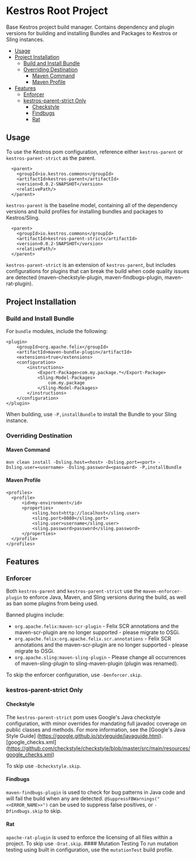 # Kestros Root Project
Base Kestros project build manager. Contains dependency and plugin versions for building and installing Bundles and Packages to Kestros or Sling instances.

  * [Usage](#usage)
  * [Project Installation](#project-installation)
    + [Build and Install Bundle](#build-and-install-bundle)
    + [Overriding Destination](#overriding-destination)
      - [Maven Command](#maven-command)
      - [Maven Profile](#maven-profile)
  * [Features](#features)
    + [Enforcer](#enforcer)
    + [kestros-parent-strict Only](#kestros-parent-strict-only)
      - [Checkstyle](#checkstyle)
      - [Findbugs](#findbugs)
      - [Rat](#rat)

## Usage
To use the Kestros pom configuration, reference either `kestros-parent` or `kestros-parent-strict` as the parent.

```
  <parent>
    <groupId>io.kestros.commons</groupId>
    <artifactId>kestros-parent</artifactId>
    <version>0.0.2-SNAPSHOT</version>
    <relativePath/>
  </parent>
```
`kestros-parent` is the baseline model, containing all of the dependency versions and build profiles for installing bundles and packages to Kestros/Sling.

```
  <parent>
    <groupId>io.kestros.commons</groupId>
    <artifactId>kestros-parent-strict</artifactId>
    <version>0.0.2-SNAPSHOT</version>
    <relativePath/>
  </parent>
```
`kestros-parent-strict` is an extension of `kestros-parent`, but includes configurations for plugins that can break the build when code quality issues are detected (maven-checkstyle-plugin, maven-findbugs-plugin, maven-rat-plugin). 

## Project Installation
### Build and Install Bundle
For `bundle` modules, include the following:

```
<plugin>
    <groupId>org.apache.felix</groupId>
    <artifactId>maven-bundle-plugin</artifactId>
    <extensions>true</extensions>
    <configuration>
        <instructions>
            <Export-Package>com.my.package.*</Export-Package>
            <Sling-Model-Packages>
                com.my.package
            </Sling-Model-Packages>
        </instructions>
    </configuration>
</plugin> 
```
When building, use `-P,installBundle` to install the Bundle to your Sling instance.

### Overriding Destination

#### Maven Command
`mvn clean install -Dsling.host=<host> -Dsling.port=<port> -Dsling.user=<username> -Dsling.password=<password> -P,installBundle`

#### Maven Profile
```
<profiles>
  <profile>
      <id>my-environment</id>
      <properties>
          <sling.host>http://localhost</sling.user>
          <sling.port>8080</sling.port>
          <sling.user>username</sling.user>
          <sling.password>password</sling.password>
      </properties>
  </profile>
</profiles>
```  

## Features

### Enforcer
Both `kestros-parent` and `kestros-parent-strict` use the `maven-enforcer-plugin` to enforce Java, Maven, and Sling versions during the build, as well as ban some plugins from being used.

Banned plugins include:
 * `org.apache.felix:maven-scr-plugin` - Felix SCR annotations and the maven-scr-plugin are no longer supported - please migrate to OSGi.
 * `org.apache.felix:org.apache.felix.scr.annotations` - Felix SCR annotations and the maven-scr-plugin are no longer supported - please migrate to OSGi.
 * `org.apache.sling:maven-sling-plugin` - Please change all occurrences of maven-sling-plugin to sling-maven-plugin (plugin was renamed).
 
 To skip the enforcer configuration, use `-Denforcer.skip`.
 
### kestros-parent-strict Only 
#### Checkstyle
The `kestros-parent-strict` pom uses Google's Java checkstyle configuration, with minor overrides for mandating full javadoc coverage on public classes and methods.
For more information, see the [Google's Java Style Guide] (https://google.github.io/styleguide/javaguide.html).
[google_checks.xml] (https://github.com/checkstyle/checkstyle/blob/master/src/main/resources/google_checks.xml)

To skip use `-Dcheckstyle.skip`.
#### Findbugs
`maven-findbugs-plugin` is used to check for bug patterns in Java code and will fail the build when any are detected.  `@SuppressFBWarnings("<<ERROR_NAME>>")` can be used to suppress false positives, or `-Dfindbugs.skip` to skip.
#### Rat
`apache-rat-plugin` is used to enforce the licensing of all files within a project.  To skip use `-Drat.skip`.
    #### Mutation Testing
To run mutation testing using built in configuration, use the `mutationTest` build profile.